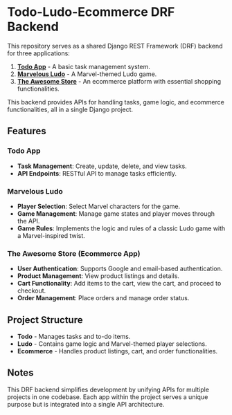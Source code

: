 

# Todo-Ludo-Ecommerce DRF Backend

This repository serves as a shared Django REST Framework (DRF) backend for three applications:
1. **[Todo App](https://github.com/sarfarajansari/todo)** - A basic task management system.
2. **[Marvelous Ludo](https://github.com/sarfarajansari/ludo)** - A Marvel-themed Ludo game.
3. **[The Awesome Store](https://github.com/sarfarajansari/Ecommerce)** - An ecommerce platform with essential shopping functionalities.

This backend provides APIs for handling tasks, game logic, and ecommerce functionalities, all in a single Django project.

## Features

### Todo App
- **Task Management**: Create, update, delete, and view tasks.
- **API Endpoints**: RESTful API to manage tasks efficiently.

### Marvelous Ludo
- **Player Selection**: Select Marvel characters for the game.
- **Game Management**: Manage game states and player moves through the API.
- **Game Rules**: Implements the logic and rules of a classic Ludo game with a Marvel-inspired twist.

### The Awesome Store (Ecommerce App)
- **User Authentication**: Supports Google and email-based authentication.
- **Product Management**: View product listings and details.
- **Cart Functionality**: Add items to the cart, view the cart, and proceed to checkout.
- **Order Management**: Place orders and manage order status.

## Project Structure

- **Todo** - Manages tasks and to-do items.
- **Ludo** - Contains game logic and Marvel-themed player selections.
- **Ecommerce** - Handles product listings, cart, and order functionalities.

## Notes

This DRF backend simplifies development by unifying APIs for multiple projects in one codebase. Each app within the project serves a unique purpose but is integrated into a single API architecture.
